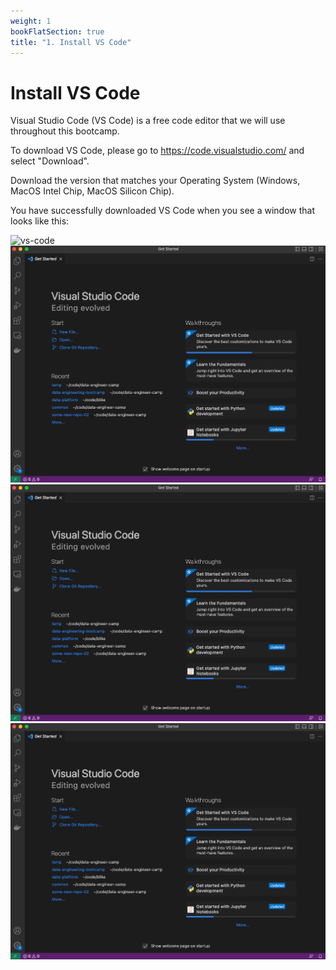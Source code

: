 ```yaml
---
weight: 1
bookFlatSection: true
title: "1. Install VS Code"
---
```


# Install VS Code 

Visual Studio Code (VS Code) is a free code editor that we will use throughout this bootcamp.

To download VS Code, please go to https://code.visualstudio.com/ and select "Download". 

Download the version that matches your Operating System (Windows, MacOS Intel Chip, MacOS Silicon Chip). 

You have successfully downloaded VS Code when you see a window that looks like this: 

![vs-code](/vs-code.png)
![vs-code](./images/vs-code.png)
![vs-code](images/vs-code.png)
![vs-code](https://github.com/Data-Engineer-Camp/getting-started/blob/main/static/images/vs-code.png)